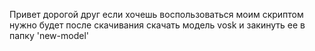 Привет дорогой друг если хочешь воспользоваться моим скриптом нужно будет после скачивания скачать модель vosk и закинуть ее в папку 'new-model'
